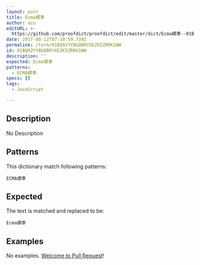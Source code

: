 ```yaml
---
layout: post
title: Ecma標準
author: azu
editURL: >-
  https://github.com/proofdict/proofdict/edit/master/dict/Ecma標準--01BQ92YYBGQBRYXEZK5ZRRK1WW.yml
date: 2017-08-12T07:10:59.739Z
permalink: /term/01BQ92YYBGQBRYXEZK5ZRRK1WW
id: 01BQ92YYBGQBRYXEZK5ZRRK1WW
description: ''
expected: Ecma標準
patterns:
  - ECMA標準
specs: []
tags:
  - JavaScript

---
```


## Description

No Description 

## Patterns

This dictionary match following patterns:

    ECMA標準

## Expected

The text is matched and replaced to be:

    Ecma標準

## Examples

No examples. [Welcome to Pull Request](https://github.com/jser/jser.info/edit/master/dict/Ecma標準--01BQ92YYBGQBRYXEZK5ZRRK1WW.yml)!
